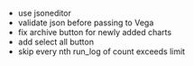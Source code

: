 - use jsoneditor
- validate json before passing to Vega
- fix archive button for newly added charts
- add select all button
- skip every nth run_log of count exceeds limit